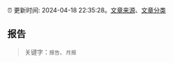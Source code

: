 :alarm_clock: 更新时间: 2024-04-18 22:35:28。[文章来源](/README.md)、[文章分类](/TAGS.md)

## 报告


> 关键字：`报告`、`月报`



